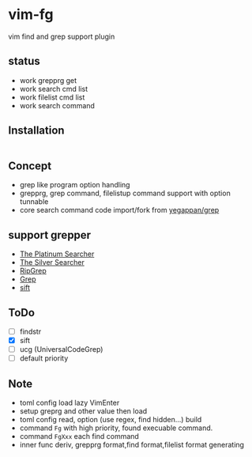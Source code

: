 # vim-fg

vim find and grep support plugin

## status

- work grepprg get
- work search cmd list
- work filelist cmd list
- work search command

## Installation

```vim
```

## Concept

- grep like program option handling
- grepprg, grep command, filelistup command support with option
  tunnable
- core search command code import/fork from [yegappan/grep](https://github.com/yegappan/grep)

## support grepper

- [The Platinum Searcher](https://github.com/monochromegane/the_platinum_searcher)
- [The Silver Searcher](https://github.com/ggreer/the_silver_searcher)
- [RipGrep](https://github.com/BurntSushi/ripgrep)
- [Grep](https://www.gnu.org/software/grep/)
- [sift](https://sift-tool.org/)

## ToDo

- [ ] findstr
- [x] sift
- [ ] ucg (UniversalCodeGrep)
- [ ] default priority

## Note

- toml config load lazy VimEnter
- setup greprg and other value then load
- toml config read, option (use regex, find hidden...) build
- command `Fg` with high priority, found execuable command.
- command `FgXxx` each find command
- inner func deriv, grepprg format,find format,filelist format generating
